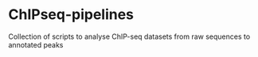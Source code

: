 # ChIPseq-pipelines
Collection of scripts to analyse ChIP-seq datasets from raw sequences to annotated peaks
